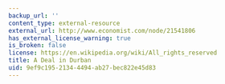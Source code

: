 ```yaml
---
backup_url: ''
content_type: external-resource
external_url: http://www.economist.com/node/21541806
has_external_license_warning: true
is_broken: false
license: https://en.wikipedia.org/wiki/All_rights_reserved
title: A Deal in Durban
uid: 9ef9c195-2134-4494-ab27-bec822e45d83
---
```

